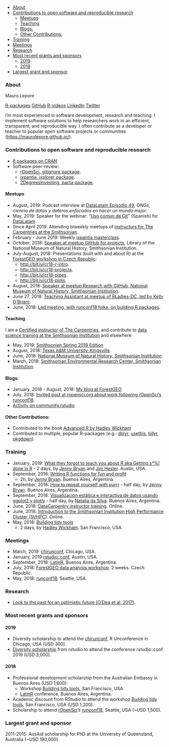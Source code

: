 
  - [About](#about)
  - [Contributions to open software and reproducible
    research](#contributions-to-open-software-and-reproducible-research)
      - [Meetups](#meetups)
      - [Teaching](#teaching)
      - [Blogs:](#blogs)
      - [Other Contributions:](#other-contributions)
  - [Training](#training)
  - [Meetings](#meetings)
  - [Research](#research)
  - [Most recent grants and sponsors](#most-recent-grants-and-sponsors)
      - [2019](#section)
      - [2018](#section-1)
  - [Largest grant and sponsor](#largest-grant-and-sponsor)

### About

Mauro Lepore

[R-packages](https://www.rdocumentation.org/collaborators/name/Mauro%20Lepore)
[GitHub](https://github.com/maurolepore)
[R-videos](http://bit.ly/r-videos)
[LinkedIn](https://www.linkedin.com/in/mauro-lepore)
[Twitter](https://twitter.com/mauro_lepore)

I’m most experienced in software development, research and teaching. I
implement software solutions to help researchers work in an efficient,
transparent, and reproducible way. I often contribute as a developer or
teacher to popular open software projects or communities
(<https://maurolepore.github.io/>).

### Contributions to open software and reproducible research

  - [8 packages on
    CRAN](https://www.rdocumentation.org/collaborators/name/Mauro%20Lepore)
  - Software peer-review:
      - [rOpenSci, gitignore
        package](https://github.com/ropensci/software-review/issues/303#issuecomment-496514351).
      - [ixpantia, ixplorer
        package](https://github.com/ixpantia/ixplorer/pull/1#issue-281177229).
      - [2DegreesInvesting, pacta
        package](https://github.com/2DegreesInvesting/pacta/pull/4#issue-280847664).

#### Meetups

  - August, 2019: Podcast interview at [DataLatam
    Episodio 49](http://www.datalatam.com/49), *ONGs, ciencia de datos y
    dateros enfocados en hacer un mundo mejor*.
  - May, 2019: Speaker for the webinar: “[Uso comun de
    Git](http://youtu.be/SVzyWV1Iep8)” (Spanish) for
    [DataLatam](https://www.youtube.com/channel/UCOOcd7f7eJTDNxKLde3lfOQ).
  - Since April 2019: Attending biweekly meetups of [instructors for The
    Carpentries at the
    Smithsonian](https://datascience.si.edu/carpentries).
  - February - June 2019: Weekly [ixpantia
    masterclass](https://www.ixpantia.com/en/).
  - October, 2018: [Speaker at meetup GitHub for
    projects](http://bit.ly/2pOrRXo), Library of the National Museum of
    Natural History, Smithsonian Institution.
  - July-August, 2018: Presentations (built with and about R) at the
    [ForestGEO workshop in Czech Republic](http://bit.ly/event-cr18):
      - <http://bit.ly/cr18-r-intro>.
      - <http://bit.ly/cr18-projects>.
      - <http://bit.ly/cr18-pipes>.
      - <http://bit.ly/cr18-plots>.
  - August, 2018: [Speaker at meetup Research with GitHub, National
    Museum of Natural History, Smithsonian
    Institution](http://bit.ly/research-with-github).
  - June 27, 2018: [Teaching Assistant at meetup of RLadies-DC, led by
    Kelly
    O’Briant](https://twitter.com/kellrstats,%20https://www.meetup.com/rladies-dc/events/251799760/).
  - June, 2018: [Led meeting, with runconf18 folks, on building R
    packages](https://twitter.com/mauro_lepore/status/1008136303182008320).

#### Teaching

I am a [Certified instructor of The
Carpentries](http://bit.ly/mauro-lepore-carpentries-certificate), and
contribute to [data science training at the Smithsonian
Institution](https://datascience.si.edu/carpentries) and elsewhere:

  - May, 2019: [Smithsonian Spring 2019
    Edition](https://smithsonianworkshops.github.io/2019-05-16-castle/)
  - August, 2018: [Texas A\&M
    University-Kingsville](https://kokbent.github.io/2018-09-29-tamu-kingsville/).
  - June, 2018: [National Museum of Natural History, Smithsonian
    Institution](https://smithsonianworkshops.github.io/2018-06-12-nmnh/).
  - March, 2018: [Smithsonian Environmental Research Center, Smithsonian
    Institution](https://smithsonianworkshops.github.io/2018-03-07-serc/).

#### Blogs:

  - January, 2018 - August, 2018: [My blog at
    ForestGEO](https://fgeo.netlify.com/)
  - July, 2018: [Invited post at ropensci.org about work following
    rOpenSci’s
    runconf18](https://ropensci.org/blog/2018/07/17/pkginspector/).
  - [Activity on
    community.rstudio](https://community.rstudio.com/u/mauro_lepore/summary)

#### Other Contributions:

  - Contributed to the book [Advanced R by Hadley
    Wickham](https://adv-r.hadley.nz/introduction.html#intro-ack)
  - Contributed to multiple, popular R-packages (e.g.:
    [dplyr](https://blog.rstudio.com/2017/06/13/dplyr-0-7-0/),
    [usethis](https://www.tidyverse.org/articles/2019/04/usethis-1.5.0/),
    [tidyr](https://www.tidyverse.org/articles/2018/02/tidyr-0-8-0/),
    [pkgdown](https://www.tidyverse.org/articles/2018/05/pkgdown-1-0-0/)).

### Training

  - January, 2019: [What they forgot to teach you about R aka Getting
    s\*%\! done in R](https://whattheyforgot.org/) - 2 days, by [Jenny
    Bryan](https://jennybryan.org/about/) and [Jim
    Hester](https://www.linkedin.com/in/jim-hester/). Austin, USA.
  - September, 2018: [Writing R functions for fun and
    profit](https://www.meetup.com/rladies-buenos-aires/events/253987224/)
    - 2h, by [Jenny Bryan](https://jennybryan.org/about/). Buenos Aires,
    Argentina.
  - September, 2018: [How to repeat yourself with
    purrr](http://latin-r.com/schedule/#session-3) - half day, by [Jenny
    Bryan](https://jennybryan.org/about/). Buenos Aires, Argentina.
  - September, 2018: [Visualización estática e interactiva de datos
    usando ggplot2 y plotly](http://latin-r.com/schedule/#session-1) -
    half day, by [Natalia da Silva](http://natydasilva.com/). Buenos
    Aires, Argentina.
  - June, 2018: [DataCarpentry instructor
    training](https://i.imgur.com/f86ieG4.png). Online.
  - June, 2018: [Introduction to the Smithsonian Institution High
    Performance Cluster (SI/HPC)](https://i.imgur.com/kObg0FC.png).
    Online.
  - May, 2018: [Building tidy
    tools](https://blog.rstudio.com/2018/04/09/building-tidy-tools-workshop/)
    - 2 days, by [Hadley Wickham](http://hadley.nz/). San Francisco,
    USA.

### Meetings

  - March, 2019: [chirunconf](https://chirunconf.github.io/#team),
    Chicago, USA.
  - January, 2019:[rstudio::conf](https://www.rstudio.com/conference/),
    Austin, USA.
  - September, 2018: [LatinR](https://i.imgur.com/TMYMQEf.png), Buenos
    Aires, Argentina.
  - July, 2018: [ForestGEO data analysis
    workshop](https://www.forestgeo.si.edu/2018-forestgeo-dynamics-workshop-czech-republic).
    2 weeks. Czech Republic.
  - May, 2018: [runconf18](http://unconf18.ropensci.org/#participants),
    Seattle, USA.

### Research

  - [Look to the past for an optimistic future (O’Dea et
    al. 2017)](https://goo.gl/U3aBC2).

### Most recent grants and sponsors

#### 2019

  - Diversity scholarship to attend the
    [chirunconf](https://chirunconf.github.io/), R Unconference in
    Chicago, USA (USD 300).
  - [Diversity
    scholarship](https://blog.rstudio.com/2018/08/10/rstudio-conf-2019-diversity-scholarships/)
    from rstudio to attend the conference rstudio::conf 2019 (USD
    3,000).

#### 2018

  - Professional development scholarship from the Australian Embassy in
    Buenos Aires (USD 1,600):
      - Workshop [Building tidy
        tools](https://blog.rstudio.com/2018/04/09/building-tidy-tools-workshop/),
        San Francisco, USA
      - [LatinR](http://latin-r.com/) conference, Buenos Aires,
        Argentina.
  - Academic discount from RStudio to attend the workshop [Building tidy
    tools](https://blog.rstudio.com/2018/04/09/building-tidy-tools-workshop/),
    San Francisco, USA (USD 1,200).
  - Scholarship to attend [rOpenSci](https://ropensci.org/)’s
    [runconf18](http://unconf18.ropensci.org/#participants), Seattle,
    USA (\~USD 1,500).

### Largest grant and sponsor

2011-2015: AusAid scholarship for PhD at the University of Queensland,
Australia (\~USD 190,000)
